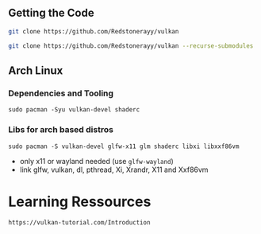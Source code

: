 ## Getting the Code

```sh
git clone https://github.com/Redstonerayy/vulkan
```

```sh
git clone https://github.com/Redstonerayy/vulkan --recurse-submodules
```

## Arch Linux

### Dependencies and Tooling

`sudo pacman -Syu vulkan-devel shaderc`

### Libs for arch based distros

`sudo pacman -S vulkan-devel glfw-x11 glm shaderc libxi libxxf86vm`

-   only x11 or wayland needed (use `glfw-wayland`)
-   link glfw, vulkan, dl, pthread, Xi, Xrandr, X11 and Xxf86vm

# Learning Ressources

`https://vulkan-tutorial.com/Introduction`
